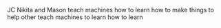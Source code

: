 JC Nikita and Mason teach machines how to learn how to make things to help other teach machines to learn how to learn

